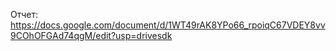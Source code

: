 Отчет: https://docs.google.com/document/d/1WT49rAK8YPo66_rpoiqC67VDEY8vv9COhOFGAd74qgM/edit?usp=drivesdk
